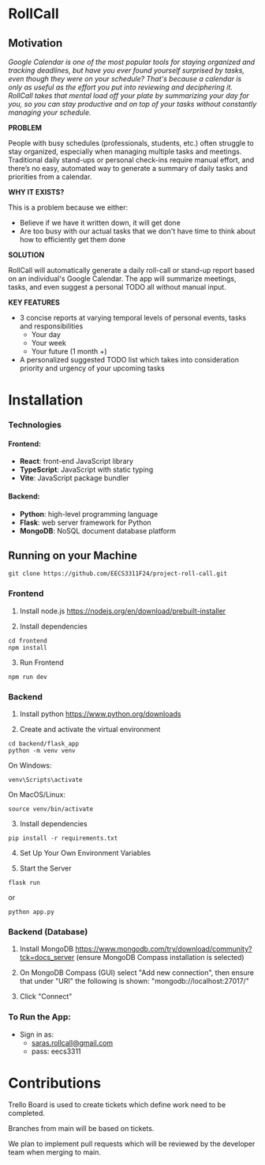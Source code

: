 # **RollCall**

## Motivation

*Google Calendar is one of the most popular tools for staying organized and tracking deadlines, but have you ever found yourself surprised by tasks, even though they were on your schedule? That's because a calendar is only as useful as the effort you put into reviewing and deciphering it. RollCall takes that mental load off your plate by summarizing your day for you, so you can stay productive and on top of your tasks without constantly managing your schedule.*

**PROBLEM**

People with busy schedules (professionals, students, etc.) often struggle to stay organized, especially when managing multiple tasks and meetings. Traditional daily stand-ups or personal check-ins require manual effort, and there’s no easy, automated way to generate a summary of daily tasks and priorities from a calendar.

**WHY IT EXISTS?**

This is a problem because we either:
- Believe if we have it written down, it will get done
- Are too busy with our actual tasks that we don't have time to think about how to efficiently get them done

**SOLUTION**

RollCall will automatically generate a daily roll-call or stand-up report based on an individual's Google Calendar. The app will summarize meetings, tasks, and even suggest a personal TODO all without manual input.

**KEY FEATURES**
- 3 concise reports at varying temporal levels of personal events, tasks and responsibilities
    - Your day
    - Your week
    - Your future (1 month +)
- A personalized suggested TODO list which takes into consideration priority and urgency of your upcoming tasks

# Installation

### Technologies

#### Frontend:
- **React**: front-end JavaScript library
- **TypeScript**: JavaScript with static typing
- **Vite**: JavaScript package bundler

#### Backend:
- **Python**: high-level programming language
- **Flask**: web server framework for Python
- **MongoDB**: NoSQL document database platform

## Running on your Machine

```
git clone https://github.com/EECS3311F24/project-roll-call.git
```

### Frontend

1. Install node.js https://nodejs.org/en/download/prebuilt-installer

2. Install dependencies
```
cd frontend
npm install
```

3. Run Frontend
```
npm run dev
```

### Backend
1. Install python https://www.python.org/downloads

2. Create and activate the virtual environment
```
cd backend/flask_app
python -m venv venv
```

On Windows:
```
venv\Scripts\activate
```

On MacOS/Linux:
```
source venv/bin/activate
```

3. Install dependencies
```
pip install -r requirements.txt
```

4. Set Up Your Own Environment Variables


5. Start the Server
```
flask run
```
or 
```
python app.py
```

### Backend (Database)
1. Install MongoDB https://www.mongodb.com/try/download/community?tck=docs_server (ensure MongoDB Compass installation is selected)

2. On MongoDB Compass (GUI) select "Add new connection", then ensure that under "URI" the following is shown: "mongodb://localhost:27017/" 

3. Click "Connect"

###  **To Run the App:**

- Sign in as: 
  - saras.rollcall@gmail.com
  - pass: eecs3311


# Contributions

Trello Board is used to create tickets which define work need to be completed.

Branches from main will be based on tickets.

We plan to implement pull requests which will be reviewed by the developer team when merging to main.
